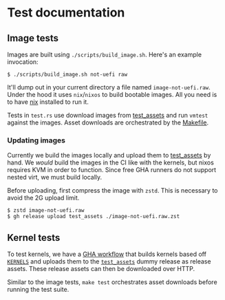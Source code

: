 # Test documentation

## Image tests

Images are built using `./scripts/build_image.sh`. Here's an example invocation:

```
$ ./scripts/build_image.sh not-uefi raw
```

It'll dump out in your current directory a file named `image-not-uefi.raw`.
Under the hood it uses `nix`/`nixos` to build bootable images. All you need
is to have [nix][3] installed to run it.

Tests in `test.rs` use download images from [test_assets][2] and run `vmtest`
against the images. Asset downloads are orchestrated by the [Makefile][4].

### Updating images

Currently we build the images locally and upload them to [test_assets][2] by
hand. We _would_ build the images in the CI like with the kernels, but nixos
requires KVM in order to function. Since free GHA runners do not support nested
virt, we must build locally.

Before uploading, first compress the image with `zstd`. This is necessary to
avoid the 2G upload limit.

```
$ zstd image-not-uefi.raw
$ gh release upload test_assets ./image-not-uefi.raw.zst
```

## Kernel tests

To test kernels, we have a [GHA workflow][0] that builds kernels based off
[`KERNELS`][1] and uploads them to the [`test_assets`][2] dummy release as
release assets. These release assets can then be downloaded over HTTP.

Similar to the image tests, `make test` orchestrates asset downloads before
running the test suite.


[0]: https://github.com/danobi/vmtest/actions/workflows/kernels.yml
[1]: ./KERNELS
[2]: https://github.com/danobi/vmtest/releases/tag/test_assets
[3]: https://nixos.org/download.html
[4]: ../Makefile
